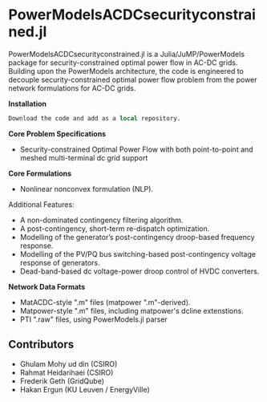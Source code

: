 # PowerModelsACDCsecurityconstrained.jl


PowerModelsACDCsecurityconstrained.jl is a Julia/JuMP/PowerModels package for security-constrained optimal power flow in AC-DC grids.
Building upon the PowerModels architecture, the code is engineered to decouple security-constrained optimal power flow problem from the power network formulations for AC-DC grids.

**Installation**


```julia
Download the code and add as a local repository.
```


**Core Problem Specifications**
* Security-constrained Optimal Power Flow with both point-to-point and meshed multi-terminal dc grid support


**Core Formulations**
* Nonlinear nonconvex formulation (NLP).


Additional Features:
* A non-dominated contingency filtering algorithm.
* A post-contingency, short-term re-dispatch optimization.
* Modelling of the generator’s post-contingency droop-based frequency response.
* Modelling of the PV/PQ bus switching-based post-contingency voltage response of generators.
* Dead-band-based dc voltage-power droop control of HVDC converters. 




**Network Data Formats**
* MatACDC-style ".m" files (matpower ".m"-derived).
* Matpower-style ".m" files, including matpower's dcline extenstions.
* PTI ".raw" files, using PowerModels.jl parser



## Contributors

* Ghulam Mohy ud din (CSIRO)
* Rahmat Heidarihaei (CSIRO)
* Frederik Geth (GridQube)
* Hakan Ergun (KU Leuven / EnergyVille)

